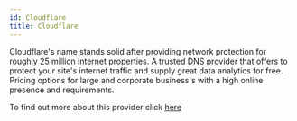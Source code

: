 ```yaml
---
id: Cloudflare
title: Cloudflare
---
```


Cloudflare's name stands solid after providing network protection for roughly 25 million internet properties. A trusted DNS provider that offers to protect your site's internet traffic and supply great data analytics for free. Pricing options for large and corporate business's with a high online presence and requirements.

To find out more about this provider click [here](https://www.cloudflare.com/)

